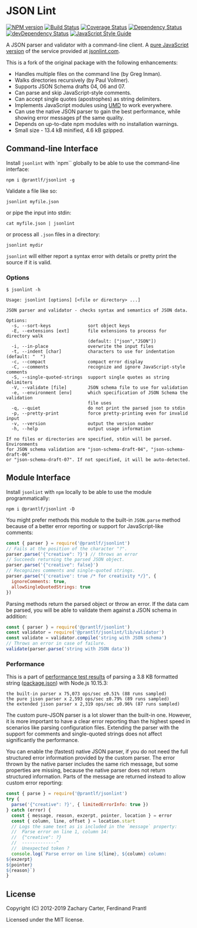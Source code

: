 # JSON Lint

[![NPM version](https://badge.fury.io/js/%40prantlf%2Fjsonlint.svg)](https://badge.fury.io/js/%40prantlf%2Fjsonlint)
[![Build Status](https://travis-ci.com/prantlf/jsonlint.svg?branch=master)](https://travis-ci.com/prantlf/jsonlint)
[![Coverage Status](https://coveralls.io/repos/github/prantlf/jsonlint/badge.svg?branch=master)](https://coveralls.io/github/prantlf/jsonlint?branch=master)
[![Dependency Status](https://david-dm.org/prantlf/jsonlint.svg)](https://david-dm.org/prantlf/jsonlint)
[![devDependency Status](https://david-dm.org/prantlf/jsonlint/dev-status.svg)](https://david-dm.org/prantlf/jsonlint#info=devDependencies)
[![JavaScript Style Guide](https://img.shields.io/badge/code_style-standard-brightgreen.svg)](https://standardjs.com)

A JSON parser and validator with a command-line client. A [pure JavaScript version](http://prantlf.github.com/jsonlint/) of the service provided at [jsonlint.com](http://jsonlint.com).

This is a fork of the original package with the following enhancements:

* Handles multiple files on the command line (by Greg Inman).
* Walks directories recursively (by Paul Vollmer).
* Supports JSON Schema drafts 04, 06 and 07.
* Can parse and skip JavaScript-style comments.
* Can accept single quotes (apostrophes) as string delimiters.
* Implements JavaScript modules using [UMD](https://github.com/umdjs/umd) to work everywhere.
* Can use the native JSON parser to gain the best performance, while showing error messages pf the same quality.
* Depends on up-to-date npm modules with no installation warnings.
* Small size - 13.4 kB minified, 4.6 kB gzipped.

## Command-line Interface

Install `jsonlint` with `npm`` globally to be able to use the command-line interface:

    npm i @prantlf/jsonlint -g

Validate a file like so:

    jsonlint myfile.json

or pipe the input into stdin:

    cat myfile.json | jsonlint

or process all `.json` files in a directory:

    jsonlint mydir

`jsonlint` will either report a syntax error with details or pretty print the source if it is valid.

### Options

    $ jsonlint -h

    Usage: jsonlint [options] [<file or directory> ...]

    JSON parser and validator - checks syntax and semantics of JSON data.

    Options:
      -s, --sort-keys              sort object keys
      -E, --extensions [ext]       file extensions to process for directory walk
                                   (default: ["json","JSON"])
      -i, --in-place               overwrite the input files
      -t, --indent [char]          characters to use for indentation (default: "  ")
      -c, --compact                compact error display
      -C, --comments               recognize and ignore JavaScript-style comments
      -S, --single-quoted-strings  support single quotes as string delimiters
      -V, --validate [file]        JSON schema file to use for validation
      -e, --environment [env]      which specification of JSON Schema the validation
                                   file uses
      -q, --quiet                  do not print the parsed json to stdin
      -p, --pretty-print           force pretty-printing even for invalid input
      -v, --version                output the version number
      -h, --help                   output usage information

    If no files or directories are specified, stdin will be parsed. Environments
    for JSON schema validation are "json-schema-draft-04", "json-schema-draft-06"
    or "json-schema-draft-07". If not specified, it will be auto-detected.

## Module Interface

Install `jsonlint` with `npm` locally to be able to use the module programmatically:

    npm i @prantlf/jsonlint -D

You might prefer methods this module to the built-in `JSON.parse` method because of a better error reporting or support for JavaScript-like comments:

```js
const { parser } = require('@prantlf/jsonlint')
// Fails at the position of the character "?".
parser.parse('{"creative": ?}') // throws an error
// Succeeds returning the parsed JSON object.
parser.parse('{"creative": false}')
// Recognizes comments and single-quoted strings.
parser.parse("{'creative': true /* for creativity */}", {
  ignoreComments: true,
  allowSingleQuotedStrings: true
})
```

Parsing methods return the parsed object or throw an error. If the data cam be parsed, you will be able to validate them against a JSON schema in addition:

```js
const { parser } = require('@prantlf/jsonlint')
const validator = require('@prantlf/jsonlint/lib/validator')
const validate = validator.compile('string with JSON schema')
// Throws an error in case of failure.
validate(parser.parse('string with JSON data'))
```

### Performance

This is a part of [performance test results](./benchmarks/results/performance.md) of parsing a 3.8 KB formatted string ([package.json](./package,json)) with Node.js 10.15.3:

    the built-in parser x 75,073 ops/sec ±0.51% (88 runs sampled)
    the pure jison parser x 2,593 ops/sec ±0.79% (89 runs sampled)
    the extended jison parser x 2,319 ops/sec ±0.96% (87 runs sampled)

The custom pure-JSON parser is a lot slower than the built-in one. However, it is more important to have a clear error reporting than the highest speed in scenarios like parsing configuration files. Extending the parser with the support for comments and single-quoted strings does not affect significantly the performance.

You can enable the (fastest) native JSON parser, if you do not need the full structured error information provided by the custom parser. The error thrown by the native parser includes the same rich message, but some properties are missing, because the native parser does not return structured information. Parts of the message are returned instead to allow custom error reporting:

```js
const { parse } = require('@prantlf/jsonlint')
try {
  parse('{"creative": ?}', { limitedErrorInfo: true })
} catch (error) {
  const { message, reason, exzerpt, pointer, location } = error
  const { column, line, offset } = location.start
  // Logs the same text as is included in the `message` property:
  //  Parse error on line 1, column 14:
  //  {"creative": ?}
  //  -------------^
  //  Unexpected token ?
  console.log(`Parse error on line ${line}, ${column} column:
${exzerpt}
${pointer}
${reason}`)
}
```

## License

Copyright (C) 2012-2019 Zachary Carter, Ferdinand Prantl

Licensed under the MIT license.
